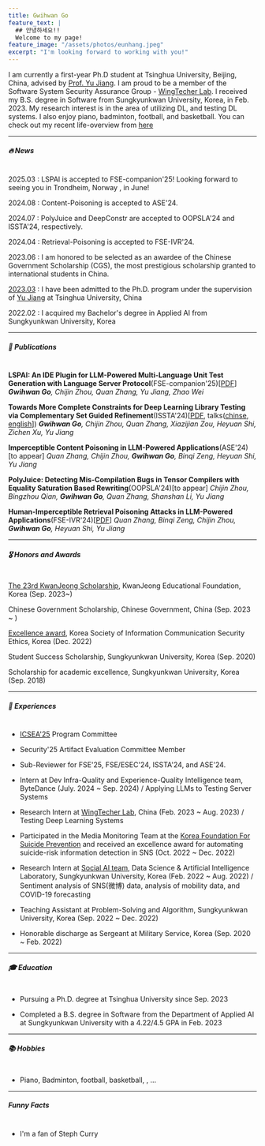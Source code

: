 ```yaml
---
title: Gwihwan Go
feature_text: |
  ## 안녕하세요!!
  Welcome to my page!
feature_image: "/assets/photos/eunhang.jpeg"
excerpt: "I'm looking forward to working with you!"
---
```


I am currently a first-year Ph.D student at Tsinghua University, Beijing, China, advised by [Prof. Yu Jiang](https://sites.google.com/site/jiangyu198964/home). I am proud to be a member of the Software System Security Assurance Group - [WingTecher Lab](http://www.wingtecher.com/homeen). I received my B.S. degree in Software from Sungkyunkwan University, Korea, in Feb. 2023. My research interest is in the area of utilizing DL, and testing DL systems. I also enjoy piano, badminton, football, and basketball. You can check out my recent life-overview from [here](https://gist.github.com/GwiHwan-Go/eb5d0abf02532775199f267397dc1b3d)

---

##### 🔥 News <br><br>

2025.03 : LSPAI is accepted to FSE-companion'25! Looking forward to seeing you in Trondheim, Norway , in June!

2024.08 : Content-Poisoning is accepted to ASE'24.

2024.07 : PolyJuice and DeepConstr are accepted to OOPSLA'24 and ISSTA'24, respectively. 

2024.04 : Retrieval-Poisoning is accepted to FSE-IVR'24.

2023.06 : I am honored to be selected as an awardee of the Chinese Government Scholarship (CGS), the most prestigious scholarship granted to international students in China.

[2023.03](https://yzbm.tsinghua.edu.cn/publish/s05/s0501/detail/f869fcc1-c215-47a6-b7d9-fa6ec9781738) : I have been admitted to the Ph.D. program under the supervision of [Yu Jiang](https://sites.google.com/site/jiangyu198964/home) at Tsinghua University, China

2022.02 : I acquired my Bachelor's degree in Applied AI from Sungkyunkwan University, Korea
  
---

##### 📝 Publications <br><br>

**LSPAI: An IDE Plugin for LLM-Powered Multi-Language Unit Test Generation with Language Server Protocol**(FSE-companion'25)[[PDF](files/papers/fse-industry-LSPAI-v1.pdf)]
_**Gwihwan Go**, Chijin Zhou, Quan Zhang, Yu Jiang, Zhao Wei_

**Towards More Complete Constraints for Deep Learning Library Testing via Complementary Set Guided Refinement**(ISSTA'24)[[PDF](files/papers/ISSTA24_DeepConstr.pdf), talks([chinse](https://drive.google.com/file/d/1D6Ens_3Y0SQMEjkjGTmkakO4o1bRAXkM/view?usp=sharing), [english](https://conf.researchr.org/home/issta-2024)])
_**Gwihwan Go**, Chijin Zhou, Quan Zhang, Xiazijian Zou, Heyuan Shi, Zichen Xu, Yu Jiang_

**Imperceptible Content Poisoning in LLM-Powered Applications**(ASE'24)[to appear]
  _Quan Zhang, Chijin Zhou, **Gwihwan Go**, Binqi Zeng, Heyuan Shi, Yu Jiang_

**PolyJuice: Detecting Mis-Compilation Bugs in Tensor Compilers with Equality Saturation Based Rewriting**(OOPSLA'24)[to appear]
_Chijin Zhou, Bingzhou Qian, **Gwihwan Go**, Quan Zhang, Shanshan Li, Yu Jiang_

**Human-Imperceptible Retrieval Poisoning Attacks in LLM-Powered Applications**(FSE-IVR'24)[[PDF](https://arxiv.org/abs/2404.17196)]
_Quan Zhang, Binqi Zeng, Chijin Zhou, **Gwihwan Go**, Heyuan Shi, Yu Jiang_

---

##### 🎖 Honors and Awards <br><br>

[The 23rd KwanJeong Scholarship](https://www.ikef.or.kr/bbs/board.php?bo_table=m33&wr_id=9615&sca=2024%EB%85%84+%EA%B4%80%EC%A0%95%EB%89%B4%EC%8A%A4), KwanJeong Educational Foundation, Korea (Sep. 2023~)

Chinese Government Scholarship, Chinese Government, China (Sep. 2023 ~ )

[Excellence award](http://infoethics.or.kr/main?tpf=board/view&board_code=1&code=121), Korea Society of Information Communication Security Ethics, Korea (Dec. 2022)

Student Success Scholarship, Sungkyunkwan University, Korea (Sep. 2020)

Scholarship for academic excellence, Sungkyunkwan University, Korea (Sep. 2018)

---

##### 📖 Experiences <br><br>

- [ICSEA'25](https://www.iaria.org/conferences2025/ComICSEA25.html) Program Committee

- Security'25 Artifact Evaluation Committee Member

- Sub-Reviewer for FSE'25, FSE/ESEC'24, ISSTA'24, and ASE'24.

- Intern at Dev Infra-Quality and Experience-Quality Intelligence team, ByteDance (July. 2024 ~ Sep. 2024) / Applying LLMs to Testing Server Systems

- Research Intern at [WingTecher Lab](http://www.wingtecher.com/homeen), China (Feb. 2023 ~ Aug. 2023) / Testing Deep Learning Systems

- Participated in the Media Monitoring Team at the [Korea Foundation For Suicide Prevention](https://www.kfsp.or.kr/eng) and received an excellence award for automating suicide-risk information detection in SNS (Oct. 2022 ~ Dec. 2022)

- Research Intern at [Social AI team](https://sites.google.com/view/datasciencelab), Data Science & Artificial Intelligence Laboratory, Sungkyunkwan University, Korea (Feb. 2022 ~ Aug. 2022) / Sentiment analysis of SNS(微博) data, analysis of mobility data, and COVID-19 forecasting

- Teaching Assistant at Problem-Solving and Algorithm, Sungkyunkwan University, Korea (Sep. 2022 ~ Dec. 2022)

- Honorable discharge as Sergeant at Military Service, Korea (Sep. 2020 ~ Feb. 2022)

---

##### 🎓 Education <br><br>


- Pursuing a Ph.D. degree at Tsinghua University since Sep. 2023

- Completed a B.S. degree in Software from the Department of Applied AI at Sungkyunkwan University with a 4.22/4.5 GPA in Feb. 2023

---

##### 📚 Hobbies <br><br>


- Piano, Badminton, football, basketball, , ...

---

##### Funny Facts <br><br>

- I'm a fan of Steph Curry


<!-- ## Customising

When using Alembic as a theme means you can take advantage of the file overriding method. This allows you to overwrite any file in this theme with your own custom file, by matching the file name and path. The most common example of this would be if you want to add your own styles or change the core style settings.

To add your own styles copy the [`styles.scss`](https://github.com/daviddarnes/alembic/blob/master/assets/styles.scss) into your own project with the same file path (`assets/styles.scss`). From there you can add your own styles, you can even optionally ignore the theme styles by removing the `@import "alembic";` line.

If you're looking to set your own colours and fonts you can overwrite them by matching the variable names from the [`_settings.scss`](https://github.com/daviddarnes/alembic/blob/master/_sass/_settings.scss) file in your own `styles.scss`, make sure to state them before the `@import "alembic";` line so they take effect. The settings are a mixture of custom variables and settings from [Sassline](https://medium.com/@jakegiltsoff/sassline-v2-0-e424b2881e7e) - follow the link to find out how to configure the typographic settings. -->
